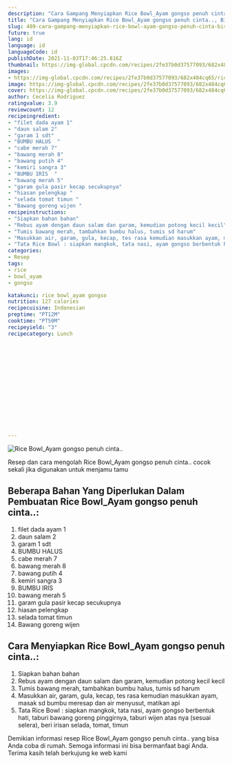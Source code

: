 ```yaml
---
description: "Cara Gampang Menyiapkan Rice Bowl_Ayam gongso penuh cinta.., Bisa Manjain Lidah"
title: "Cara Gampang Menyiapkan Rice Bowl_Ayam gongso penuh cinta.., Bisa Manjain Lidah"
slug: 489-cara-gampang-menyiapkan-rice-bowl-ayam-gongso-penuh-cinta-bisa-manjain-lidah
future: true
lang: id
language: id
languageCode: id
publishDate: 2021-11-03T17:46:25.816Z 
thumbnail: https://img-global.cpcdn.com/recipes/2fe37b0d37577093/682x484cq65/rice-bowl_ayam-gongso-penuh-cinta-foto-resep-utama.webp
images:
- https://img-global.cpcdn.com/recipes/2fe37b0d37577093/682x484cq65/rice-bowl_ayam-gongso-penuh-cinta-foto-resep-utama.webp
image: https://img-global.cpcdn.com/recipes/2fe37b0d37577093/682x484cq65/rice-bowl_ayam-gongso-penuh-cinta-foto-resep-utama.webp
cover: https://img-global.cpcdn.com/recipes/2fe37b0d37577093/682x484cq65/rice-bowl_ayam-gongso-penuh-cinta-foto-resep-utama.webp
author: Cecelia Rodriguez
ratingvalue: 3.9
reviewcount: 12
recipeingredient:
- "filet dada ayam 1"
- "daun salam 2"
- "garam 1 sdt"
- "BUMBU HALUS  "
- "cabe merah 7"
- "bawang merah 8"
- "bawang putih 4"
- "kemiri sangra 3"
- "BUMBU IRIS  "
- "bawang merah 5"
- "garam gula pasir kecap secukupnya"
- "hiasan pelengkap "
- "selada tomat timun "
- "Bawang goreng wijen "
recipeinstructions:
- "Siapkan bahan bahan"
- "Rebus ayam dengan daun salam dan garam, kemudian potong kecil kecil"
- "Tumis bawang merah, tambahkan bumbu halus, tumis sd harum"
- "Masukkan air, garam, gula, kecap, tes rasa kemudian masukkan ayam, masak sd bumbu meresap dan air menyusut, matikan api"
- "Tata Rice Bowl : siapkan mangkok, tata nasi, ayam gongso berbentuk hati, taburi bawang goreng pinggirnya, taburi wijen atas nya (sesuai selera), beri irisan selada, tomat, timun"
categories:
- Resep
tags:
- rice
- bowl_ayam
- gongso

katakunci: rice bowl_ayam gongso 
nutrition: 127 calories
recipecuisine: Indonesian
preptime: "PT12M"
cooktime: "PT50M"
recipeyield: "3"
recipecategory: Lunch


     
    
    
    
    
    
    
    
    
    
    
      
    
---
```



![Rice Bowl_Ayam gongso penuh cinta..](https://img-global.cpcdn.com/recipes/2fe37b0d37577093/682x484cq65/rice-bowl_ayam-gongso-penuh-cinta-foto-resep-utama.webp)

Resep dan cara mengolah  Rice Bowl_Ayam gongso penuh cinta.. cocok sekali jika digunakan untuk menjamu tamu

<!--inarticleads1-->

## Beberapa Bahan Yang Diperlukan Dalam Pembuatan Rice Bowl_Ayam gongso penuh cinta..:

1. filet dada ayam 1
1. daun salam 2
1. garam 1 sdt
1. BUMBU HALUS  
1. cabe merah 7
1. bawang merah 8
1. bawang putih 4
1. kemiri sangra 3
1. BUMBU IRIS  
1. bawang merah 5
1. garam gula pasir kecap secukupnya
1. hiasan pelengkap 
1. selada tomat timun 
1. Bawang goreng wijen 



<!--inarticleads2-->

## Cara Menyiapkan Rice Bowl_Ayam gongso penuh cinta..:

1. Siapkan bahan bahan
1. Rebus ayam dengan daun salam dan garam, kemudian potong kecil kecil
1. Tumis bawang merah, tambahkan bumbu halus, tumis sd harum
1. Masukkan air, garam, gula, kecap, tes rasa kemudian masukkan ayam, masak sd bumbu meresap dan air menyusut, matikan api
1. Tata Rice Bowl : siapkan mangkok, tata nasi, ayam gongso berbentuk hati, taburi bawang goreng pinggirnya, taburi wijen atas nya (sesuai selera), beri irisan selada, tomat, timun




Demikian informasi  resep Rice Bowl_Ayam gongso penuh cinta..   yang bisa Anda coba di rumah. Semoga informasi ini bisa bermanfaat bagi Anda. Terima kasih telah berkujung ke web kami
